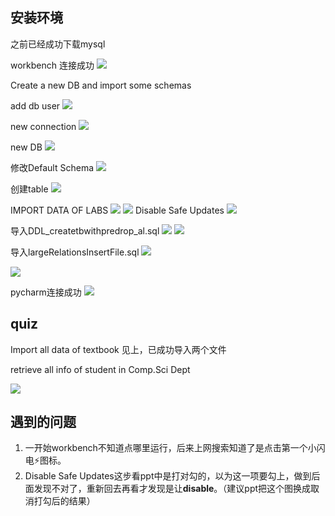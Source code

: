 ## 安装环境
之前已经成功下载mysql


workbench 连接成功
![](assets/img1.png)

Create a new DB and import some schemas

add db user
![](assets/img2.png)

new connection
![](assets/3.png)

new DB
![](assets/4.png)

修改Default Schema
![](assets/5.png)

创建table
![](assets/6.png)

IMPORT DATA OF LABS
![](assets/7.png)
![](assets/8.png)
Disable Safe Updates
![](assets/9.png)

导入DDL_createtbwithpredrop_al.sql
![](assets/10.png)
![](assets/11.png)

导入largeRelationsInsertFile.sql
![](assets/12.png)


![](assets/13.png)

pycharm连接成功
![](assets/14.png)

## quiz
Import all data of textbook 
见上，已成功导入两个文件

retrieve all info of student in Comp.Sci Dept

![](assets/15.png)

## 遇到的问题
1. 一开始workbench不知道点哪里运行，后来上网搜索知道了是点击第一个小闪电⚡️图标。
2. Disable Safe Updates这步看ppt中是打对勾的，以为这一项要勾上，做到后面发现不对了，重新回去再看才发现是让**disable**。（建议ppt把这个图换成取消打勾后的结果）

